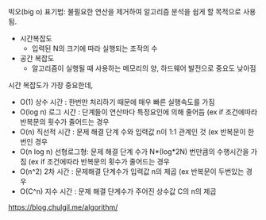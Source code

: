 빅오(big o) 표기법: 불필요한 연산을 제거하여 알고리즘 분석을 쉽게 할 목적으로 사용됨.

- 시간복잡도
  - 입력된 N의 크기에 따라 실행되는 조작의 수
- 공간 복잡도
  - 알고리즘이 실행될 때 사용하는 메모리의 양, 하드웨어 발전으로 중요도 낮아짐

시간 복잡도가 가장 중요한데,

- O(1) 상수 시간 : 한번만 처리하기 때문에 매우 빠른 실행속도를 가짐
- O(log n) 로그 시간 : 단계들이 연산마다 특정요인에 의해 줄어듬 (ex if 조건에따라 반복문의 횟수가 줄어드는 경우
- O(n) 직선적 시간 : 문제 해결 단계 수와 입력값 n이 1:1 관계인 것 (ex 반복문이 한번인 경우
- O(n log n) 선형로그형: 문제 해결 단계 수가 N*(log*2N) 번만큼의 수행시간을 가짐 (ex if 조건에따라 반복문의 횟수가 줄어드는 경우
- O(n^2) 2차 시간 : 문제해결 단계수가 입력값 n의 제곱 (ex 반복문이 두번있는 경우
- O(C^n) 지수 시간 : 문제 해결 단계수가 주어진 상수값 C의 n의 제곱

https://blog.chulgil.me/algorithm/
